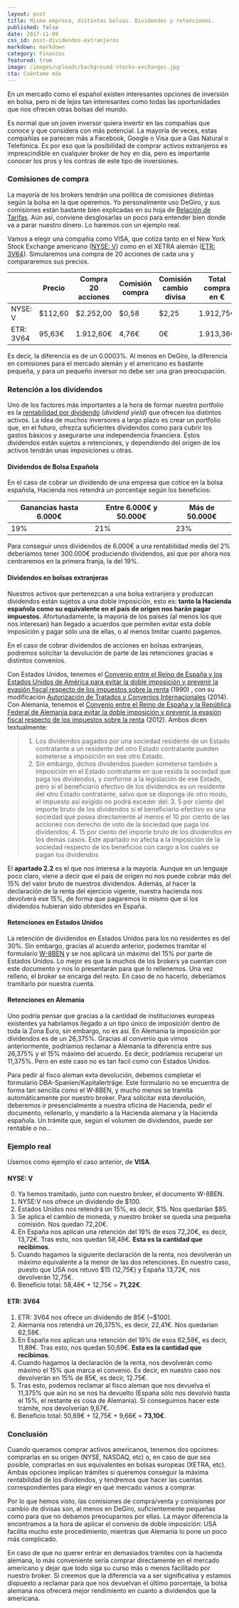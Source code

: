```yaml
---
layout: post
title: Misma empresa, distintas bolsas. Dividendos y retenciones.
published: false
date: 2017-11-08
css_id: post-dividendos-extranjeros
markdown: markdown
category: Finanzas
featured: true
image: /images/uploads/background-stocks-exchanges.jpg
cta: Cuéntame más
---
```

En un mercado como el español existen interesantes opciones de inversión en bolsa, pero ni de lejos tan interesantes como todas las oportunidades que nos ofrecen otras bolsas del mundo.

Es normal que un joven inversor quiera invertir en las compañías que conoce y que considera con más potencial. La mayoría de veces, estas compañías se parecen más a Facebook, Google o Visa que a Gas Natural o Telefónica. Es por eso que la posibilidad de comprar activos extranjeros es imprescindible en cualquier broker de hoy en día, pero es importante conocer los pros y los contras de este tipo de inversiones.
<!--more-->


### Comisiones de compra
La mayoría de los brokers tendrán una política de comisiones distintas según la bolsa en la que operemos. Yo personalmente uso DeGiro, y sus comisiones están bastante bien explicadas en su hoja de [Relación de Tarifas](https://www.degiro.es/data/pdf/es/Relacion_de_tarifas.pdf). Aún así, conviene desglosarlas un poco para entender bien donde va a parar nuestro dinero. Lo haremos con un ejemplo real.

Vamos a elegir una compañía como VISA, que cotiza tanto en el New York Stock Exchange americano ([NYSE: V](https://finance.yahoo.com/quote/V?ltr=1)) como en el XETRA alemán ([ETR: 3V64](https://es.finance.yahoo.com/quote/3v64.de?ltr=1)). Simularemos una compra de 20 acciones de cada una y compararemos sus precios.


|           | Precio  | Compra 20 acciones | Comisión compra | Comisión cambio divisa | Total compra en € |
|-----------|---------|--------------------|-----------------|------------------------|-------------------|
| NYSE: V   | $112,60 | $2.252,00          | $0,58           | $2,25                  | 1.912,75€         |
| ETR: 3V64 | 95,63€  | 1.912,60€          | 4,76€           | 0€                     | 1.913,36€         |

Es decir, la diferencia es de un 0.0003%. Al menos en DeGiro, la diferencia en comisiones para el mercado alemán y el americano es bastante pequeña, y para un pequeño inversor no debe ser una gran preocupación.

### Retención a los dividendos
Uno de los factores más importantes a la hora de formar nuestro portfolio es la [rentabilidad por dividendo](https://es.finance.yahoo.com/quote/3v64.de?ltr=1) (*dividend yield*) que ofrecen los distintos activos. La idea de muchos inversores a largo plazo es crear un portfolio que, en el futuro, ofrezca suficientes dividendos como para cubrir los gastos básicos y asegurarse una independencia financiera. Estos dividendos están sujetos a retenciones, y dependiendo del origen de los activos tendrán unas imposiciones u otras.


#### Dividendos de Bolsa Española
En el caso de cobrar un dividendo de una empresa que cotice en la bolsa española, Hacienda nos retendrá un porcentaje según los beneficios:

| Ganancias hasta 6.000€ | Entre 6.000€ y 50.000€ | Más de 50.000€ |
|------------------------|------------------------|----------------|
|           19%          |           21%          |       23%      |

Para conseguir unos dividendos de 6.000€ a una rentabilidad media del 2% deberíamos tener 300.000€ produciendo dividendos, así que por ahora nos centraremos en la primera franja, la del 19%.

#### Dividendos en bolsas extranjeras
Nuestros activos que pertenezcan a una bolsa extranjera y produzcan dividendos están sujetos a una doble imposición, esto es: **tanto la Hacienda española como su equivalente en el país de origen nos harán pagar impuestos**. Afortunadamente, la mayoría de los países (al menos los que nos interesan) han llegado a acuerdos que permiten evitar esta doble imposición y pagar sólo una de ellas, o al menos limitar cuanto pagamos.

En el caso de cobrar dividendos de acciones en bolsas extranjeas, podremos solicitar la devolución de parte de las retenciones gracias a distintos convenios. 

Con Estados Unidos, tenemos el [Convenio entre el Reino de España y los Estados Unidos de América para evitar la doble imposición y prevenir la evasión fiscal respecto de los impuestos sobre la renta](http://www.minhafp.gob.es/Documentacion/Publico/NormativaDoctrina/Tributaria/CDI/BOE_EEUU.pdf) (1990) , con su modificación [Autorización de Tratados y Convenios Internacionales](http://www.minhafp.gob.es/Documentacion/Publico/NormativaDoctrina/Tributaria/CDI/En%20Tramitacion/BOCG/Protocolo_BOCG_EEUU_300.pdf) (2014). Con Alemania, tenemos el [Convenio entre el Reino de España y la República Federal de Alemania para evitar la doble imposición y prevenir la evasión fiscal respecto de los impuestos sobre la renta](http://www.minhafp.gob.es/Documentacion/Publico/NormativaDoctrina/Tributaria/CDI/BOE_Alemania_2012.pdf) (2012). Ambos dicen textualmente:


>1. Los dividendos pagados por una sociedad residente de un Estado contratante a un residente del otro Estado contratante pueden someterse a imposición en ese otro Estado.
>2. Sin embargo, dichos dividendos pueden someterse también a imposición en el Estado contratante en que resida la sociedad que paga los dividendos, y conforme a la legislación de ese Estado, pero si el beneficiario efectivo de los dividendos es un residente del otro Estado contratante, salvo que se disponga de otro modo, el impuesto así exigido no podrá exceder del:
    3. 5 por ciento del importe bruto de los dividendos si el beneficiario efectivo es una sociedad que posea directamente al menos el 10 por ciento de las acciones con derecho de voto de la sociedad que paga los dividendos;
    4. 15 por ciento del importe bruto de los dividendos en los demás casos. Este apartado no afecta a la imposición de la sociedad respecto de los beneficios con cargo a los cuales se pagan los dividendos

El **apartado 2.2** es el que nos interesa a la mayoría. Aunque en un lenguaje poco claro, viene a decir que el pais de origen no nos puede cobrar más del 15% del valor bruto de nuestros dividendos. Además, al hacer la declaración de la renta del ejercicio vigente, nuestra hacienda nos devolverá ese 15%, de forma que pagaremos lo mismo que si los dividendos hubieran sido obtenidos en España.

#### Retenciones en Estados Unidos
La retención de dividendos en Estados Unidos para los no residentes es del 30%. Sin embargo, gracias al acuerdo anterior, podemos tramitar el formulario [W-8BEN](https://www.irs.gov/pub/irs-pdf/fw8ben.pdf) y se nos aplicará un máximo del 15% por parte de Estados Unidos. Lo mejor es que la muchos de los brokers ya cuentan con este documento y nos lo presentarán para que lo rellenemos. Una vez relleno, el broker se encarga del resto. En caso de no hacerlo, deberíamos tramitarlo por nuestra cuenta.

#### Retenciones en Alemania
Uno podría pensar que gracias a la cantidad de instituciones europeas existentes ya habríamos llegado a un tipo único de imposición dentro de toda la Zona Euro, sin embargo, no es así. En Alemania la imposición por dividendos es de un 26,375%. Gracias al convenio que vimos anteriormente, podríamos reclamar a Alemania la diferencia entre sus 26,375% y el 15% máximo del acuerdo. Es decir, podríamos recuperar un 11,375%. Pero en este caso no es tan facil como con Estados Unidos.

Para pedir al fisco aleman exta devolución, debemos completar el formulario DBA-Spanien/Kapitalerträge. Este formulario no se encuentra de forma tan sencilla como el W-8BEN, y mucho menos se tramita automáticamente por nuestro broker. Para solicitar esta devolución, deberemos ir presencialmente a nuestra oficina de Hacienda, pedir el documento, rellenarlo, y mandarlo a la Hacienda alemana y la Hacienda española. Un trámite que, según el volumen de dividendos, puede ser rentable o no...

### Ejemplo real
Usemos como ejemplo el caso anterior, de **VISA**.

#### NYSE: V
0. Ya hemos tramitado, junto con nuestro broker, el documento W-8BEN.
1. NYSE:V nos ofrece un dividendo de $100.
2. Estados Unidos nos retendrá un 15%, es decir, $15. Nos quedarían $85.
3. Se aplica el cambio de moneda, y nuestro broker se queda una pequeña comisión. Nos quedan 72,20€.
3. En España nos aplican una retención del 19% de esos 72,20€, es decir, 13,72€. Tras esto, nos quedan 58,48€. **Esta es la cantidad que recibimos**.
7. Cuando hagamos la siguiente declaración de la renta, nos devolverán un máximo equivalente a la menor de las dos retenciones. En nuestro caso, puesto que USA nos retuvo $15 (12,75€) y España 13,72€, nos devolverán 12,75€.
8. Beneficio total: 58,48€ + 12,75€ = **71,22€**.

#### ETR: 3V64
1. ETR: 3V64 nos ofrece un dividendo de 85€ (~$100).
2. Alemania nos retendrá un 26,375%, es decir, 22,41€. Nos quedarían 62,58€.
3. En España nos aplican una retención del 19% de esos 62,58€, es decir, 11,89€. Tras esto, nos quedan 50,69€. **Esta es la cantidad que recibimos**.
4. Cuando hagamos la declaración de la renta, nos devolverán como máximo el 15% que marca el convenio. Es decir, en nuestro caso nos devolverán en 15% de 85€, es decir, 12.75€.
4. Tras esto, podemos reclamar al fisco aleman que nos devuelva el 11,375% que aún no se nos ha devuelto (España sólo nos devolvió hasta el 15%, el restante es cosa de Alemania). Si conseguimos hacer este trámite, nos devolverían 9,67€.
5. Beneficio total: 50,69€ + 12,75€ + 9,66€ = **73,10€**.

### Conclusión
Cuando queramos comprar activos americanos, tenemos dos opciones: comprarlas en su origen (NYSE, NASDAQ, etc) o, en caso de que sea posible, comprarlas en sus equivalentes en bolsas europeas (XETRA, etc). Ambas opciones implican trámites si queremos conseguir la máxima rentabilidad de los dividendos, y tendremos que hacer las cuentas correspondientes para elegir en qué mercado vamos a comprar.

 Por lo que hemos visto, las comisiones de compra/venta y comisiones por cambio de divisas son, al menos en DeGiro, suficientemente pequeñas como para que no debamos preocuparnos por ellas. La mayor diferencia la encontramos a la hora de aplicar el convenio de doble imposición: USA facilita mucho este procedimiento, mientras que Alemania lo pone un poco más complicado.

 En caso de que no querer entrar en demasiados trámites con la hacienda alemana, lo más conveniente sería comprar directamente en el mercado americano y dejar que todo siga su curso más o menos facilitado por nuestro broker. Si creemos que la diferencia va a ser significativa y estamos dispuesto a reclamar para que nos devuelvan el último porcentaje, la bolsa alemana nos ofrecerá mejor rendimiento en cuanto a dividendos que la americana.

